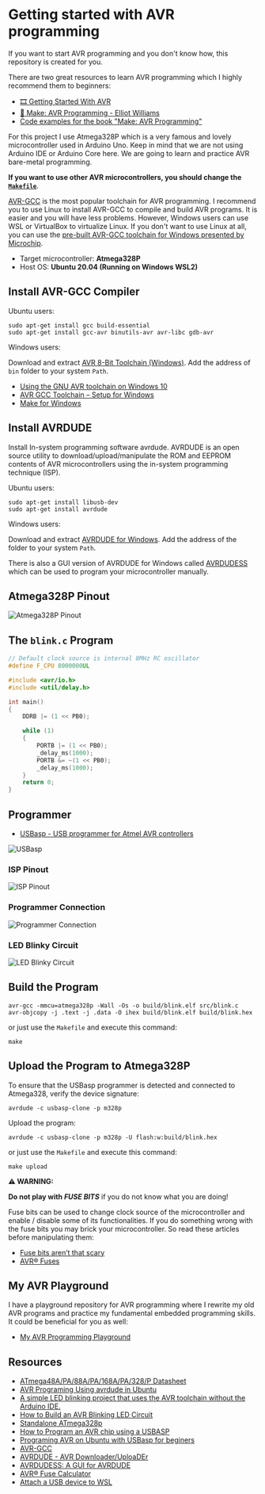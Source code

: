 # Getting started with AVR programming

If you want to start AVR programming and you don't know how, this repository is created for you.

There are two great resources to learn AVR programming which I highly recommend them to beginners:

- [🎞️ Getting Started With AVR](https://www.youtube.com/playlist?list=PLtQdQmNK_0DRhBWYZ32BEILOykXLpJ8tP)
- [📕 Make: AVR Programming - Elliot Williams](https://www.oreilly.com/library/view/make-avr-programming/9781449356484/)
- [Code examples for the book "Make: AVR Programming"](https://github.com/hexagon5un/AVR-Programming)

For this project I use Atmega328P which is a very famous and lovely microcontroller used in Arduino Uno.
Keep in mind that we are not using Arduino IDE or Arduino Core here. We are going to learn and practice AVR bare-metal programming.

**If you want to use other AVR microcontrollers, you should change the [`Makefile`](Makefile)**.

[AVR-GCC](https://gcc.gnu.org/wiki/avr-gcc) is the most popular toolchain for AVR programming. I recommend you to use Linux to install AVR-GCC to compile and build AVR programs. It is easier and you will have less problems. However, Windows users can use WSL or VirtualBox to virtualize Linux. If you don't want to use Linux at all, you can use the [pre-built AVR-GCC toolchain for Windows presented by Microchip](https://www.microchip.com/en-us/tools-resources/develop/microchip-studio/gcc-compilers).

- Target microcontroller: **Atmega328P**
- Host OS: **Ubuntu 20.04 (Running on Windows WSL2)**

## Install AVR-GCC Compiler

Ubuntu users:

```console
sudo apt-get install gcc build-essential
sudo apt-get install gcc-avr binutils-avr avr-libc gdb-avr
```

Windows users:

Download and extract [AVR 8-Bit Toolchain (Windows)](https://www.microchip.com/en-us/tools-resources/develop/microchip-studio/gcc-compilers). Add the address of `bin` folder to your system `Path`.

- [Using the GNU AVR toolchain on Windows 10](http://fab.cba.mit.edu/classes/863.16/doc/projects/ftsmin/windows_avr.html#avr-gcc)
- [AVR GCC Toolchain – Setup for Windows](https://tinusaur.com/guides/avr-gcc-toolchain/)
- [Make for Windows](https://gnuwin32.sourceforge.net/packages/make.htm)

## Install AVRDUDE

Install In-system programming software avrdude. AVRDUDE is an open source utility to download/upload/manipulate the ROM and EEPROM contents of AVR microcontrollers using the in-system programming technique (ISP).

Ubuntu users:

```console
sudo apt-get install libusb-dev
sudo apt-get install avrdude
```

Windows users:

Download and extract [AVRDUDE for Windows](https://github.com/avrdudes/avrdude/releases). Add the address of the folder to your system `Path`.

There is also a GUI version of AVRDUDE for Windows called [AVRDUDESS](https://github.com/ZakKemble/AVRDUDESS) which can be used to program your microcontroller manually.

## Atmega328P Pinout

![Atmega328P Pinout](https://github.com/m3y54m/start-avr/assets/1549028/7c222c32-0c19-44ef-be49-052d2cd0fc68)

## The `blink.c` Program

```c
// Default clock source is internal 8MHz RC oscillator
#define F_CPU 8000000UL

#include <avr/io.h>
#include <util/delay.h>

int main()
{
    DDRB |= (1 << PB0);

    while (1)
    {
        PORTB |= (1 << PB0);
        _delay_ms(1000);
        PORTB &= ~(1 << PB0);
        _delay_ms(1000);
    }
    return 0;
}
```

## Programmer

- [USBasp - USB programmer for Atmel AVR controllers](https://www.fischl.de/usbasp/)

![USBasp](https://github.com/m3y54m/start-avr/assets/1549028/0ef402de-c759-4e85-b45b-a7d1f495e17c)

### ISP Pinout

![ISP Pinout](https://github.com/m3y54m/start-avr/assets/1549028/017c2d6d-ee3a-41b0-8b64-752e97a389b2)

### Programmer Connection

![Programmer Connection](https://github.com/m3y54m/start-avr/assets/1549028/0efd9b1c-5292-42c6-a5ec-60286b23cdf9)

### LED Blinky Circuit

![LED Blinky Circuit](https://github.com/m3y54m/start-avr/assets/1549028/c2ffe75c-f015-48a5-b35e-3d77a0dabc1d)

## Build the Program

```console
avr-gcc -mmcu=atmega328p -Wall -Os -o build/blink.elf src/blink.c
avr-objcopy -j .text -j .data -O ihex build/blink.elf build/blink.hex
```

or just use the `Makefile` and execute this command:

```console
make
```

## Upload the Program to Atmega328P

To ensure that the USBasp programmer is detected and connected to Atmega328, verify the device signature:

```console
avrdude -c usbasp-clone -p m328p
```

Upload the program:

```console
avrdude -c usbasp-clone -p m328p -U flash:w:build/blink.hex
```

or just use the `Makefile` and execute this command:

```console
make upload
```

**⚠️ WARNING:**

**Do not play with *FUSE BITS*** if you do not know what you are doing!

Fuse bits can be used to change clock source of the microcontroller and enable / disable some of its functionalities.
If you do something wrong with the fuse bits you may brick your microcontroller. So read these articles before manipulating them:

- [Fuse bits aren’t that scary](https://embedderslife.wordpress.com/2012/08/20/fuse-bits-arent-that-scary/)
- [AVR® Fuses](https://microchipdeveloper.com/8avr:avrfuses)

## My AVR Playground

I have a playground repository for AVR programming where I rewrite my old AVR programs and practice my fundamental embedded programming skills. It could be beneficial for you as well:

- [My AVR Programming Playground](https://github.com/m3y54m/avr-playground)

## Resources

- [ATmega48A/PA/88A/PA/168A/PA/328/P Datasheet](https://ww1.microchip.com/downloads/en/DeviceDoc/ATmega48A-PA-88A-PA-168A-PA-328-P-DS-DS40002061B.pdf)
- [AVR Programing Using avrdude in Ubuntu](https://medium.com/@ppatil/avr-programing-using-avrdude-in-ubuntu-93734c26ad19)
- [A simple LED blinking project that uses the AVR toolchain without the Arduino IDE.](https://github.com/tzhenghao/blink-ATmega328p)
- [How to Build an AVR Blinking LED Circuit](http://www.learningaboutelectronics.com/Articles/AVR-blinking-LED-circuit.php)
- [Standalone ATmega328p](https://doc.riot-os.org/group__boards__atmega328p.html)
- [How to Program an AVR chip using a USBASP](http://www.learningaboutelectronics.com/Articles/Program-AVR-chip-using-a-USBASP-with-10-pin-cable.php)
- [Programing AVR on Ubuntu with USBasp for beginers](https://fos.cmb.ac.lk/esl/programing-avr-ubuntu-14-04-usbasp/)
- [AVR-GCC](https://gcc.gnu.org/wiki/avr-gcc)
- [AVRDUDE - AVR Downloader/UploaDEr](https://github.com/avrdudes/avrdude)
- [AVRDUDESS: A GUI for AVRDUDE](https://github.com/ZakKemble/AVRDUDESS)
- [AVR® Fuse Calculator](https://www.engbedded.com/fusecalc/)
- [Attach a USB device to WSL](https://learn.microsoft.com/en-us/windows/wsl/connect-usb)
